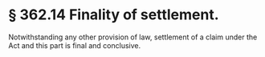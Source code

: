 # § 362.14   Finality of settlement.

Notwithstanding any other provision of law, settlement of a claim under the Act and this part is final and conclusive.




